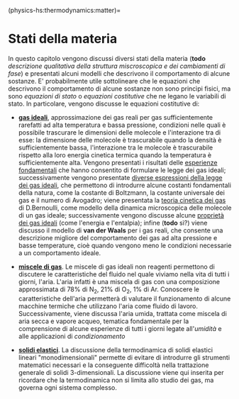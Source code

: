 (physics-hs:thermodynamics:matter)=
# Stati della materia

In questo capitolo vengono discussi diversi stati della materia (**todo** *descrizione qualitativa della struttura miscroscopica e dei cambiamenti di fase*) e presentati alcuni modelli che descrivono il comportamento di alcune sostanze.
E' probabilmente utile sottolineare che le equazioni che descrivono il comportamento di alcune sostanze non sono princìpi fisici, ma sono *equazioni di stato* o *equazioni costitutive* che ne legano le variabili di stato. In particolare, vengono discusse le equazioni costitutive di:

- [**gas ideali**](physics-hs:thermodynamics:matter:gases:ideal), approssimazione dei gas reali per gas sufficientemente rarefatti ad alta temperatura e bassa pressione, condizioni nelle quali è possibile trascurare le dimensioni delle molecole e l'interazione tra di esse: la dimensione delle molecole è trascurabile quando la densità è sufficientemente bassa, l'interazione tra le molecole è trascurabile rispetto alla loro energia cinetica termica quando la temperatura è sufficientemente alta. Vengono presentati i risultati delle [esperienze fondamentali](physics-hs:thermodynamics:matter:gases:ideal:experiments) che hanno consentito di formulare le legge dei gas ideali; successivamente vengono presentate [diverse espressioni della legge dei gas ideali](physics-hs:thermodynamics:matter:gases:ideal:expressions), che permettono di introdurre alcune costanti fondamentali della natura, come la costante di Boltzmann, la costante universale dei gas e il numero di Avogadro; viene presentata la [teoria cinetica dei gas](physics-hs:thermodynamics:matter:gases:ideal:kinetic-theory) di D.Bernoulli, come modello della dinamica microscopica delle molecole di un gas ideale; successivamente vengono discusse alcune [proprietà dei gas ideali]((physics-hs:thermodynamics:matter:gases:ideal:formulas)) (come l'energia e l'entalpia); infine (**todo** sì?) viene discusso il modello di **van der Waals** per i gas reali, che consente una descrizione migliore del comportamento dei gas ad alta pressione e basse temperature, cioè quando vengono meno le condizioni necessarie a un comportamento ideale.

- [**miscele di gas**](physics-hs:thermodynamics:matter:gases:mixture). Le miscele di gas ideali non reagenti permettono di discutere le caratteristiche del fluido nel quale viviamo nella vita di tutti i giorni, l'aria. L'aria infatti è una miscela di gas con una composizione approssimata di $78\%$ di $\text{N}_2$, $21\%$ di $\text{O}_2$, $1\%$ di $\text{Ar}$. Conoscere le caratteristiche dell'aria permetterà di valutare il funzionamento di alcune macchine termiche che utilizzano l'aria come fluido di lavoro. Successivamente, viene discussa l'aria umida, trattata come miscela di aria secca e vapore acqueo, tematica fondamentale per la comprensione di alcune esperienze di tutti i giorni legate all'*umidità* e alle applicazioni di *condizionamento*

- [**solidi elastici**](physics-hs:thermodynamics:matter:elastic:1d). La discussione della termodinamica di solidi elastici lineari "monodimensionali" permette di evitare di introdurre gli strumenti matematici necessari e la conseguente difficoltà nella trattazione generale di solidi 3-dimensionali. La discussione viene qui inserita per ricordare che la termodinamica non si limita allo studio dei gas, ma governa ogni sistema complesso.


